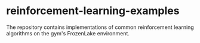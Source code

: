 # reinforcement-learning-examples
The repository contains implementations of common reinforcement learning algorithms on the gym's FrozenLake environment.
